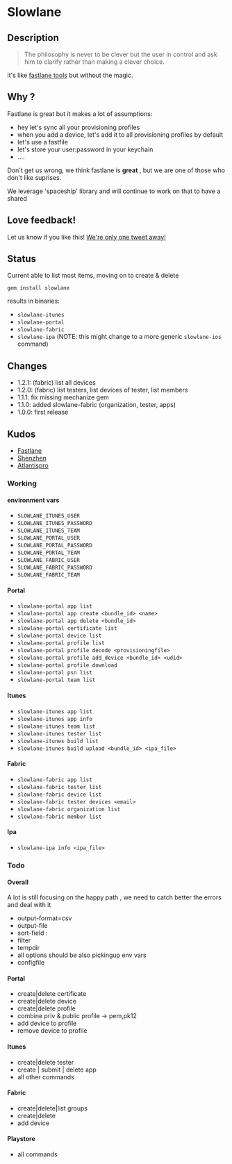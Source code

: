 # Slowlane
## Description
> The philosophy is never to be clever but the user in control and ask him to clarify rather than making a clever choice.

it's like [fastlane tools](https://fastlane.tools) but without the magic.

## Why ? 

Fastlane is great but it makes a lot of assumptions:
- hey let's sync all your provisioning profiles
- when you add a device, let's add it to all provisioning profiles by default
- let's use a fastfile
- let's store your user:password in your keychain
- ....

Don't get us wrong, we think fastlane is  **great** , but we are one of those who don't like suprises.

We leverage 'spaceship' library and will continue to work on that to have a shared 

## Love feedback!
Let us know if you like this! [We're only one tweet away!](http://twitter.com/slowlanetools)

## Status
Current able to list most items, moving on to create & delete

`gem install slowlane`

results in binaries: 
- `slowlane-itunes`
- `slowlane-portal`
- `slowlane-fabric`
- `slowlane-ipa` (NOTE: this might change to a more generic `slowlane-ios` command)

## Changes
- 1.2.1: (fabric) list all devices
- 1.2.0: (fabric) list testers, list devices of tester, list members
- 1.1.1: fix missing mechanize gem
- 1.1.0: added slowlane-fabric (organization, tester, apps)
- 1.0.0: first release 

## Kudos
- [Fastlane](https://github.com/fastlane/fastlane)
- [Shenzhen](https://github.com/nomad/shenzhen)
- [Atlantispro](https://github.com/Legoless/Atlantis)

### Working
#### environment vars
- `SLOWLANE_ITUNES_USER`
- `SLOWLANE_ITUNES_PASSWORD`
- `SLOWLANE_ITUNES_TEAM`
- `SLOWLANE_PORTAL_USER`
- `SLOWLANE_PORTAL_PASSWORD`
- `SLOWLANE_PORTAL_TEAM`
- `SLOWLANE_FABRIC_USER`
- `SLOWLANE_FABRIC_PASSWORD`
- `SLOWLANE_FABRIC_TEAM`

#### Portal
- `slowlane-portal app list`
- `slowlane-portal app create <bundle_id> <name>`
- `slowlane-portal app delete <bundle_id>`
- `slowlane-portal certificate list`
- `slowlane-portal device list`
- `slowlane-portal profile list`
- `slowlane-portal profile decode <provisioningfile>`
- `slowlane-portal profile add_device <bundle_id> <udid>`
- `slowlane-portal profile download`
- `slowlane-portal psn list`
- `slowlane-portal team list`

#### Itunes
- `slowlane-itunes app list`
- `slowlane-itunes app info`
- `slowlane-itunes team list`
- `slowlane-itunes tester list`
- `slowlane-itunes build list`
- `slowlane-itunes build upload <bundle_id> <ipa_file>`

#### Fabric
- `slowlane-fabric app list`
- `slowlane-fabric tester list`
- `slowlane-fabric device list`
- `slowlane-fabric tester devices <email>`
- `slowlane-fabric organization list`
- `slowlane-fabric member list`

#### Ipa
- `slowlane-ipa info <ipa_file>`

### Todo
#### Overall
A lot is still focusing on the happy path , we need to catch better the errors and deal with it
- output-format=csv
- output-file
- sort-field : 
- filter
- tempdir
- all options should be also pickingup env vars
- configfile

#### Portal
- create|delete certificate
- create|delete device
- create|delete profile
- combine priv & public profile -> pem,pk12
- add device to profile
- remove device to profile

#### Itunes
- create|delete tester
- create | submit | delete app
- all other commands

#### Fabric
- create|delete|list groups
- create|delete
- add device

#### Playstore
- all commands
